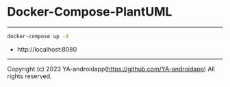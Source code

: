# Docker-Compose-PlantUML

---

```bash
docker-compose up -d
```

- http://localhost:8080

---

Copyright (c) 2023 YA-androidapp(https://github.com/YA-androidapp) All rights reserved.
